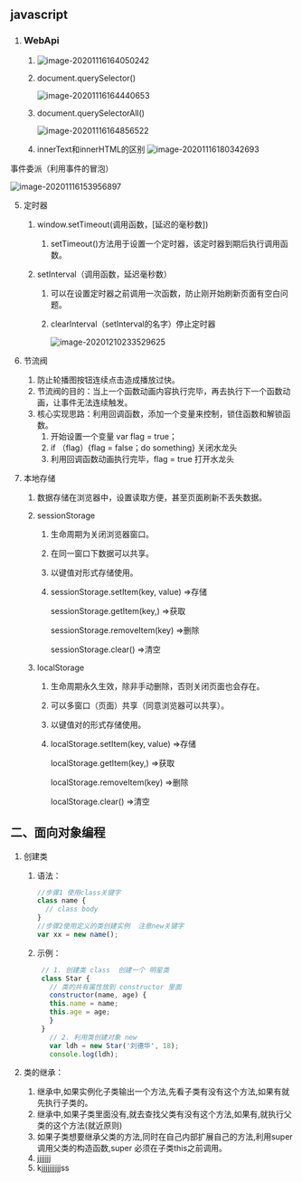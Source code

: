 ## javascript

1. ### WebApi

   1. ![image-20201116164050242](C:\Users\29635\AppData\Roaming\Typora\typora-user-images\image-20201116164050242.png)

   2. document.querySelector()

      ![image-20201116164440653](C:\Users\29635\AppData\Roaming\Typora\typora-user-images\image-20201116164440653.png)

   3. document.querySelectorAll()

      

      ![image-20201116164856522](C:\Users\29635\AppData\Roaming\Typora\typora-user-images\image-20201116164856522.png)

   4. innerText和innerHTML的区别	![image-20201116180342693](C:\Users\29635\AppData\Roaming\Typora\typora-user-images\image-20201116180342693.png)

   

事件委派（利用事件的冒泡）

![image-20201116153956897](C:\Users\29635\AppData\Roaming\Typora\typora-user-images\image-20201116153956897.png)

5. 定时器
   1. window.setTimeout(调用函数，[延迟的毫秒数])
      
      1. setTimeout()方法用于设置一个定时器，该定时器到期后执行调用函数。
      
   2. setInterval（调用函数，延迟毫秒数）

      1. 可以在设置定时器之前调用一次函数，防止刚开始刷新页面有空白问题。

      2. clearInterval（setInterval的名字）停止定时器

         ![image-20201210233529625](C:\Users\29635\AppData\Roaming\Typora\typora-user-images\image-20201210233529625.png)


6. 节流阀
   1. 防止轮播图按钮连续点击造成播放过快。
   2. 节流阀的目的：当上一个函数动画内容执行完毕，再去执行下一个函数动画，让事件无法连续触发。
   3. 核心实现思路：利用回调函数，添加一个变量来控制，锁住函数和解锁函数。
      1. 开始设置一个变量 var flag = true；
      2. if （flag）{flag = false；do something}    关闭水龙头
      3. 利用回调函数动画执行完毕，flag = true     打开水龙头

7. 本地存储

   1. 数据存储在浏览器中，设置读取方便，甚至页面刷新不丢失数据。

   2. sessionStorage

      1. 生命周期为关闭浏览器窗口。

      2. 在同一窗口下数据可以共享。

      3. 以键值对形式存储使用。

      4. sessionStorage.setItem(key, value)  =>存储

         sessionStorage.getItem(key,)  =>获取

         sessionStorage.removeItem(key)  =>删除

         sessionStorage.clear()  =>清空

   3. localStorage

      1. 生命周期永久生效，除非手动删除，否则关闭页面也会存在。

      2. 可以多窗口（页面）共享（同意浏览器可以共享）。

      3. 以键值对的形式存储使用。

      4. localStorage.setItem(key, value)  =>存储

         localStorage.getItem(key,)  =>获取

         localStorage.removeItem(key)  =>删除

         localStorage.clear()  =>清空

## 二、面向对象编程

 1. 创建类

     1. 语法：

        ```js
        //步骤1 使用class关键字
        class name {
          // class body
        }     
        //步骤2使用定义的类创建实例  注意new关键字
        var xx = new name(); 
        ```

    2. 示例：

       ```js
        // 1. 创建类 class  创建一个 明星类
        class Star {
          // 类的共有属性放到 constructor 里面
          constructor(name, age) {
          this.name = name;
          this.age = age;
          }
        }
          // 2. 利用类创建对象 new
          var ldh = new Star('刘德华', 18);
          console.log(ldh);
       ```

2. 类的继承：
   1.  继承中,如果实例化子类输出一个方法,先看子类有没有这个方法,如果有就先执行子类的。
   2. 继承中,如果子类里面没有,就去查找父类有没有这个方法,如果有,就执行父类的这个方法(就近原则)
   3. 如果子类想要继承父类的方法,同时在自己内部扩展自己的方法,利用super 调用父类的构造函数,super 必须在子类this之前调用。
   4.  jjjjjjj
   5.  kjjjjjjjjjjss